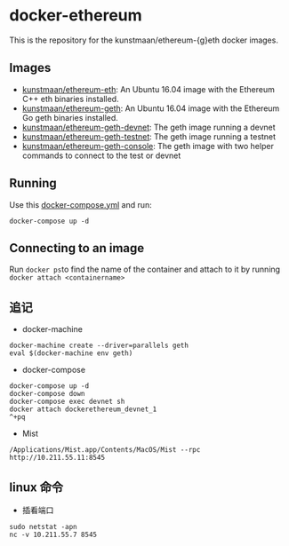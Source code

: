 # docker-ethereum

This is the repository for the kunstmaan/ethereum-{g}eth docker images.

## Images

* [kunstmaan/ethereum-eth](https://hub.docker.com/r/kunstmaan/ethereum-eth/): An Ubuntu 16.04 image with the Ethereum C++ eth binaries installed.
* [kunstmaan/ethereum-geth](https://hub.docker.com/r/kunstmaan/ethereum-geth/): An Ubuntu 16.04 image with the Ethereum Go geth binaries installed.
* [kunstmaan/ethereum-geth-devnet](https://hub.docker.com/r/kunstmaan/ethereum-geth-devnet/): The geth image running a devnet
* [kunstmaan/ethereum-geth-testnet](https://hub.docker.com/r/kunstmaan/ethereum-geth-testnet/): The geth image running a testnet
* [kunstmaan/ethereum-geth-console](https://hub.docker.com/r/kunstmaan/ethereum-geth-console/): The geth image with two helper commands to connect to the test or devnet


## Running

Use this [docker-compose.yml](https://github.com/Kunstmaan/docker-ethereum/blob/master/docker-compose.yml) and run:

```
docker-compose up -d
```

## Connecting to an image

Run `docker ps`to find the name of the container and attach to it by running `docker attach <containername>`

## 追记
* docker-machine
```
docker-machine create --driver=parallels geth
eval $(docker-machine env geth)
```
* docker-compose
```
docker-compose up -d
docker-compose down
docker-compose exec devnet sh
docker attach dockerethereum_devnet_1
^+pq
```
* Mist
```
/Applications/Mist.app/Contents/MacOS/Mist --rpc http://10.211.55.11:8545
```
## linux 命令
* 插看端口
```
sudo netstat -apn
nc -v 10.211.55.7 8545
```
